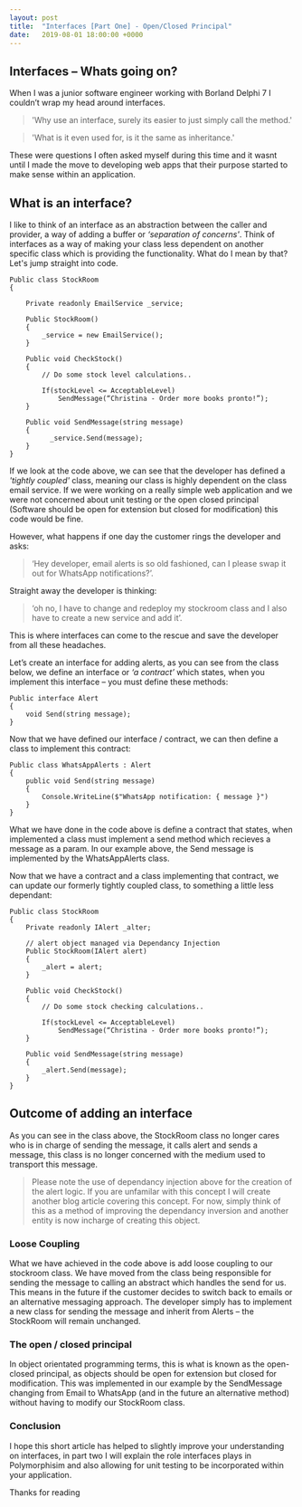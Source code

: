 ```yaml
---
layout: post
title:  "Interfaces [Part One] - Open/Closed Principal"
date:   2019-08-01 18:00:00 +0000
---
```

## Interfaces – Whats going on?

When I was a junior software engineer working with Borland Delphi 7 I couldn’t wrap my head around interfaces.

>'Why use an interface, surely its easier to just simply call the method.'

>'What is it even used for, is it the same as inheritance.'

 These were questions I often asked myself during this time and it wasnt until I made the move to developing web apps that their purpose started to make sense within an application.

## What is an interface?

I like to think of an interface as an abstraction between the caller and provider, a way of adding a buffer or <em>‘separation of concerns'</em>. Think of interfaces as a way of making your class less dependent on another specific class which is providing the functionality. What do I mean by that? Let's jump straight into code. 

    Public class StockRoom 
    { 

        Private readonly EmailService _service; 

        Public StockRoom() 
        { 
            _service = new EmailService(); 
        }  

        Public void CheckStock() 
        { 
            // Do some stock level calculations.. 
            
            If(stockLevel <= AcceptableLevel) 
                SendMessage(“Christina - Order more books pronto!”); 
        } 

        Public void SendMessage(string message) 
        { 
              _service.Send(message); 
        } 
    } 

If we look at the code above, we can see that the developer has defined a <em>'tightly coupled'</em> class, meaning our class is highly dependent on the class email service. If we were working on a really simple web application and we were not concerned about unit testing or the open closed principal (Software should be open for extension but closed for modification) this code would be fine. 

However, what happens if one day the customer rings the developer and asks:
>‘Hey developer, email alerts is so old fashioned, can I please swap it out for WhatsApp notifications?’.  

Straight away the developer is thinking:
>‘oh no, I have to change and redeploy my stockroom class and I also have to create a new service and add it’.

This is where interfaces can come to the rescue and save the developer from all these headaches. 

Let’s create an interface for adding alerts, as you can see from the class below, we define an interface or <em>‘a contract’</em> which states, when you implement this interface – you must define these methods: 

    Public interface Alert 
    { 
        void Send(string message); 
    } 

Now that we have defined our interface / contract, we can then define a class to implement this contract:

    Public class WhatsAppAlerts : Alert 
    { 
        public void Send(string message) 
        { 
            Console.WriteLine($"WhatsApp notification: { message }") 
        } 
    } 

What we have done in the code above is define a contract that states, when implemented a class must implement a send method which recieves a message as a param. In our example above, the Send message is implemented by the WhatsAppAlerts class.

Now that we have a contract and a class implementing that contract, we can update our formerly tightly coupled class, to something a little less dependant: 

    Public class StockRoom 
    { 
        Private readonly IAlert _alter; 

        // alert object managed via Dependancy Injection
        Public StockRoom(IAlert alert) 
        { 
            _alert = alert;               
        }  

        Public void CheckStock() 
        { 
            // Do some stock checking calculations.. 

            If(stockLevel <= AcceptableLevel) 
                SendMessage(“Christina - Order more books pronto!”); 
        } 

        Public void SendMessage(string message) 
        { 
            _alert.Send(message); 
        } 
    } 

## Outcome of adding an interface

As you can see in the class above, the StockRoom class no longer cares who is in charge of sending the message, it calls alert and sends a message, this class is no longer concerned with the medium used to transport this message.

> Please note the use of dependancy injection above for the creation of the alert logic. If you are unfamilar with this concept I will create another blog article covering this concept. For now, simply think of this as a method of improving the dependancy inversion and another entity is now incharge of creating this object.

### Loose Coupling

What we have achieved in the code above is add loose coupling to our stockroom class. We have moved from the class being responsible for sending the message to calling an abstract which handles the send for us. This means in the future if the customer decides to switch back to emails or an alternative messaging approach. The developer simply has to implement a new class for sending the message and inherit from Alerts – the StockRoom will remain unchanged. 

### The open / closed principal

In object orientated programming terms, this is what is known as the open-closed principal, as objects should be open for extension but closed for modification. This was implemented in our example by the SendMessage changing from Email to WhatsApp (and in the future an alternative method) without having to modify our StockRoom class.

### Conclusion

I hope this short article has helped to slightly improve your understanding on interfaces, in part two I will explain the role interfaces plays in Polymorphisim and also allowing for unit testing to be incorporated within your application.

Thanks for reading